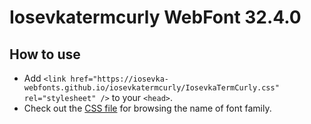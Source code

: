 # Iosevkatermcurly WebFont 32.4.0

## How to use

- Add `<link href="https://iosevka-webfonts.github.io/iosevkatermcurly/IosevkaTermCurly.css" rel="stylesheet" />` to your `<head>`.
- Check out the [CSS file](./IosevkaTermCurly.css) for browsing the name of font family.

